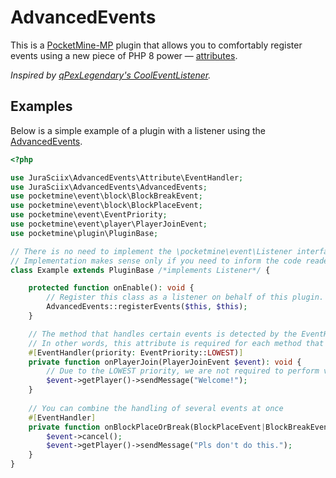 # AdvancedEvents

This is a [PocketMine-MP](https://github.com/pmmp/PocketMine-MP) plugin that allows you to comfortably register events using a new piece of PHP 8 power — [attributes](https://www.php.net/manual/language.attributes.overview.php).

*Inspired by [qPexLegendary's CoolEventListener](https://github.com/qPexLegendary/CoolEventListener).*

## Examples

Below is a simple example of a plugin with a listener using the [AdvancedEvents](https://github.com/JuraSciix/AdvancedEvents).

```php
<?php

use JuraSciix\AdvancedEvents\Attribute\EventHandler;
use JuraSciix\AdvancedEvents\AdvancedEvents;
use pocketmine\event\block\BlockBreakEvent;
use pocketmine\event\block\BlockPlaceEvent;
use pocketmine\event\EventPriority;
use pocketmine\event\player\PlayerJoinEvent;
use pocketmine\plugin\PluginBase;

// There is no need to implement the \pocketmine\event\Listener interface.
// Implementation makes sense only if you need to inform the code reader that class handles events.
class Example extends PluginBase /*implements Listener*/ {

    protected function onEnable(): void {
        // Register this class as a listener on behalf of this plugin.
        AdvancedEvents::registerEvents($this, $this);
    }

    // The method that handles certain events is detected by the EventHandler attribute, unlike PM-MP.
    // In other words, this attribute is required for each method that handles events.
    #[EventHandler(priority: EventPriority::LOWEST)]
    private function onPlayerJoin(PlayerJoinEvent $event): void {
        // Due to the LOWEST priority, we are not required to perform various checks here.
        $event->getPlayer()->sendMessage("Welcome!");
    }
    
    // You can combine the handling of several events at once
    #[EventHandler]
    private function onBlockPlaceOrBreak(BlockPlaceEvent|BlockBreakEvent $event): void {
        $event->cancel();
        $event->getPlayer()->sendMessage("Pls don't do this.");
    }
}
```
